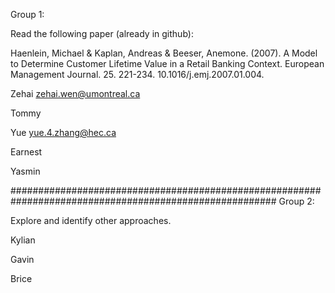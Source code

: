 Group 1: 

Read the following paper (already in github): 

Haenlein, Michael & Kaplan, Andreas & Beeser, Anemone. (2007). A Model to Determine Customer Lifetime
Value in a Retail Banking Context. European Management Journal. 25. 221-234. 10.1016/j.emj.2007.01.004.

Zehai                  zehai.wen@umontreal.ca

Tommy  

Yue                    yue.4.zhang@hec.ca    

Earnest

Yasmin



########################################################################################################
Group 2:

Explore and identify other approaches.

Kylian

Gavin

Brice
